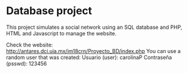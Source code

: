 # Database project
This project simulates a social network using an SQL database and PHP, HTML and Javascript to manage the website.

Check the website: http://antares.dci.uia.mx/im18crn/Proyecto_BD/index.php
You can use a random user that was created:
Usuario (user): carolinaP
Contraseña (psswd): 123456
